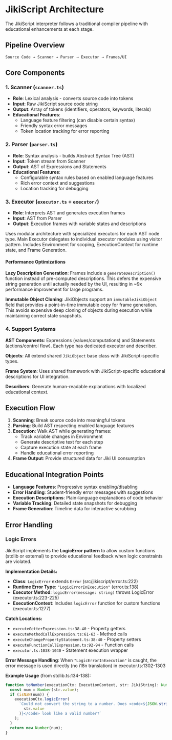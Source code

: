 # JikiScript Architecture

The JikiScript interpreter follows a traditional compiler pipeline with educational enhancements at each stage.

## Pipeline Overview

```
Source Code → Scanner → Parser → Executor → Frames/UI
```

## Core Components

### 1. Scanner (`scanner.ts`)

- **Role**: Lexical analysis - converts source code into tokens
- **Input**: Raw JikiScript source code string
- **Output**: Array of tokens (identifiers, operators, keywords, literals)
- **Educational Features**:
  - Language feature filtering (can disable certain syntax)
  - Friendly syntax error messages
  - Token location tracking for error reporting

### 2. Parser (`parser.ts`)

- **Role**: Syntax analysis - builds Abstract Syntax Tree (AST)
- **Input**: Token stream from Scanner
- **Output**: AST of Expressions and Statements
- **Educational Features**:
  - Configurable syntax rules based on enabled language features
  - Rich error context and suggestions
  - Location tracking for debugging

### 3. Executor (`executor.ts` + `executor/`)

- **Role**: Interprets AST and generates execution frames
- **Input**: AST from Parser
- **Output**: Execution frames with variable states and descriptions

Uses modular architecture with specialized executors for each AST node type. Main Executor delegates to individual executor modules using visitor pattern. Includes Environment for scoping, ExecutionContext for runtime state, and Frame Generation.

#### Performance Optimizations

**Lazy Description Generation**: Frames include a `generateDescription()` function instead of pre-computed descriptions. This defers the expensive string generation until actually needed by the UI, resulting in ~9x performance improvement for large programs.

**Immutable Object Cloning**: JikiObjects support an `immutableJikiObject` field that provides a point-in-time immutable copy for frame generation. This avoids expensive deep cloning of objects during execution while maintaining correct state snapshots.

### 4. Support Systems

**AST Components**: Expressions (values/computations) and Statements (actions/control flow). Each type has dedicated executor and describer.

**Objects**: All extend shared `JikiObject` base class with JikiScript-specific types.

**Frame System**: Uses shared framework with JikiScript-specific educational descriptions for UI integration.

**Describers**: Generate human-readable explanations with localized educational context.

## Execution Flow

1. **Scanning**: Break source code into meaningful tokens
2. **Parsing**: Build AST respecting enabled language features
3. **Execution**: Walk AST while generating frames:
   - Track variable changes in Environment
   - Generate descriptive text for each step
   - Capture execution state at each frame
   - Handle educational error reporting
4. **Frame Output**: Provide structured data for Jiki UI consumption

## Educational Integration Points

- **Language Features**: Progressive syntax enabling/disabling
- **Error Handling**: Student-friendly error messages with suggestions
- **Execution Descriptions**: Plain-language explanations of code behavior
- **Variable Tracking**: Detailed state snapshots for debugging
- **Frame Generation**: Timeline data for interactive scrubbing

## Error Handling

### Logic Errors

JikiScript implements the **LogicError pattern** to allow custom functions (stdlib or external) to provide educational feedback when logic constraints are violated.

**Implementation Details:**

- **Class**: `LogicError` extends `Error` (src/jikiscript/error.ts:222)
- **Runtime Error Type**: `"LogicErrorInExecution"` (error.ts:138)
- **Executor Method**: `logicError(message: string)` throws LogicError (executor.ts:223-225)
- **ExecutionContext**: Includes `logicError` function for custom functions (executor.ts:1277)

**Catch Locations:**

- `executeGetterExpression.ts:38-40` - Property getters
- `executeMethodCallExpression.ts:61-63` - Method calls
- `executeChangePropertyStatement.ts:38-40` - Property setters
- `executeFunctionCallExpression.ts:92-94` - Function calls
- `executor.ts:1038-1040` - Statement execution wrapper

**Error Message Handling**: When `"LogicErrorInExecution"` is caught, the error message is used directly (no i18n translation) in executor.ts:1302-1303

**Example Usage** (from stdlib.ts:134-138):

```typescript
function toNumber(executionCtx: ExecutionContext, str: JikiString): Number {
  const num = Number(str.value);
  if (isNaN(num)) {
    executionCtx.logicError(
      `Could not convert the string to a number. Does <code>${JSON.stringify(
        str.value
      )}</code> look like a valid number?`
    );
  }
  return new Number(num);
}
```
